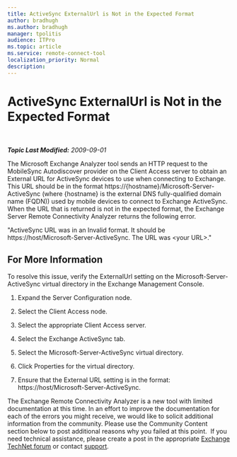```yaml
---
title: ActiveSync ExternalUrl is Not in the Expected Format
author: bradhugh
ms.author: bradhugh
manager: tpolitis
audience: ITPro 
ms.topic: article 
ms.service: remote-connect-tool
localization_priority: Normal
description: 
---
```


<div data-xmlns="https://www.w3.org/1999/xhtml">

<div class="topic" data-xmlns="https://www.w3.org/1999/xhtml" data-msxsl="urn:schemas-microsoft-com:xslt" data-cs="https://msdn.microsoft.com/">

<div data-asp="https://msdn2.microsoft.com/asp">

# ActiveSync ExternalUrl is Not in the Expected Format

</div>

<div id="mainSection">

<div id="mainBody">

<span> </span>

_**Topic Last Modified:** 2009-09-01_

The Microsoft Exchange Analyzer tool sends an HTTP request to the MobileSync Autodiscover provider on the Client Access server to obtain an External URL for ActiveSync devices to use when connecting to Exchange. This URL should be in the format https://{hostname}/Microsoft-Server-ActiveSync (where {hostname} is the external DNS fully-qualified domain name (FQDN)) used by mobile devices to connect to Exchange ActiveSync. When the URL that is returned is not in the expected format, the Exchange Server Remote Connectivity Analyzer returns the following error.

"ActiveSync URL was in an Invalid format. It should be https://host/Microsoft-Server-ActiveSync. The URL was \<your URL\>."

<div>

## For More Information

To resolve this issue, verify the ExternalUrl setting on the Microsoft-Server-ActiveSync virtual directory in the Exchange Management Console.

1.  Expand the Server Configuration node.

2.  Select the Client Access node.

3.  Select the appropriate Client Access server.

4.  Select the Exchange ActiveSync tab.

5.  Select the Microsoft-Server-ActiveSync virtual directory.

6.  Click Properties for the virtual directory.

7.  Ensure that the External URL setting is in the format: https://host/Microsoft-Server-ActiveSync.

The Exchange Remote Connectivity Analyzer is a new tool with limited documentation at this time. In an effort to improve the documentation for each of the errors you might receive, we would like to solicit additional information from the community. Please use the Community Content section below to post additional reasons why you failed at this point.  If you need technical assistance, please create a post in the appropriate [Exchange TechNet forum](https://go.microsoft.com/fwlink/?linkid=73420) or contact [support](https://go.microsoft.com/fwlink/?linkid=8158).

</div>

</div>

<span> </span>

</div>

</div>

</div>

